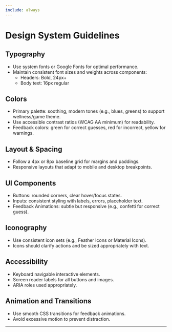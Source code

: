 ```yaml
---
include: always
---
```


# Design System Guidelines

## Typography
- Use system fonts or Google Fonts for optimal performance.
- Maintain consistent font sizes and weights across components:
  - Headers: Bold, 24px+
  - Body text: 16px regular

## Colors
- Primary palette: soothing, modern tones (e.g., blues, greens) to support wellness/game theme.
- Use accessible contrast ratios (WCAG AA minimum) for readability.
- Feedback colors: green for correct guesses, red for incorrect, yellow for warnings.

## Layout & Spacing
- Follow a 4px or 8px baseline grid for margins and paddings.
- Responsive layouts that adapt to mobile and desktop breakpoints.

## UI Components
- Buttons: rounded corners, clear hover/focus states.
- Inputs: consistent styling with labels, errors, placeholder text.
- Feedback Animations: subtle but responsive (e.g., confetti for correct guess).

## Iconography
- Use consistent icon sets (e.g., Feather Icons or Material Icons).
- Icons should clarify actions and be sized appropriately with text.

## Accessibility
- Keyboard navigable interactive elements.
- Screen reader labels for all buttons and images.
- ARIA roles used appropriately.

## Animation and Transitions
- Use smooth CSS transitions for feedback animations.
- Avoid excessive motion to prevent distraction.

---